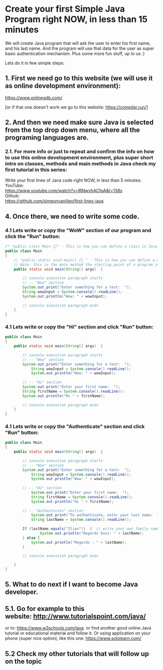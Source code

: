# Create your first Simple Java Program right NOW, in less than 15 minutes

We will create Java program that will ask the user to enter his first name, and his last name. 
And the program will use that data for the user as super basic authentication mechanism. Plus some more fun stuff, up to us :)

Lets do it in few simple steps:
## 1. First we need go to this website (we will use it as online development environment):
https://www.onlinegdb.com/

[or if that one doesn't work we go to this website: https://compiler.run/]

## 2. And then we need make sure Java is selected from the top drop down menu, where all the programing languages are.

### 2.1. For more info or just to repeat and confirm the info on how to use this online development environment, plus super short intro on classes, methods and main methods in Java check my first tutorial in this series:
Write your first lines of Java code right NOW, in less than 5 minutes:  
YouTube:  
https://www.youtube.com/watch?v=lRNwvhACfpA&t=138s  
Github:  
https://github.com/simeonyaniliev/first-lines-java  

## 4. Once there, we need to write some code.

### 4.1 Lets write or copy the "WoW" section of our program and click the "Run" button:  

```java
/* "public class Main {}" - This is how you can define a class in Java:*/
public class Main
{
	// "public static void main() {} " - This is how you can define a method in Java:
	// Note: this is the main method the starting point of a program in Java
	public static void main(String[] args)  {
	
		// console execution paragraph starts
		// -- "Wow" section
		System.out.print("Enter something for a test:  ");
	  	String wowInput = System.console().readLine();
	  	System.out.println("Wow: " + wowInput);
	
		// console execution paragraph ends
	}
}
```

### 4.1 Lets write or copy the "Hi" section and click "Run" button:  


```java
public class Main
{
	public static void main(String[] args)  {
	
		// console execution paragraph starts
		// -- "Wow" section
		System.out.print("Enter something for a test:  ");
    		String wowInput = System.console().readLine();
    		System.out.println("Wow: " + wowInput);
	
		// -- "Hi" section
		System.out.print("Enter your first name:  ");
		String firstName = System.console().readLine();
		System.out.println("Hi " + firstName);
     
		// console execution paragraph ends
	}
}
```

### 4.1 Lets write or copy the "Authenticate" section and click "Run" button:


```java
public class Main
{
	public static void main(String[] args)  {
	
		// console execution paragraph starts
		// -- "Wow" section
		System.out.print("Enter something for a test:  ");
    		String wowInput = System.console().readLine();
    		System.out.println("Wow: " + wowInput);
		
		// -- "Hi" section
    		System.out.print("Enter your first name:  ");
    		String firstName = System.console().readLine();
    		System.out.println("Hi " + firstName);
	
		// -- "Authenticate" section
    		System.out.print("To authenticate, enter your last name:  ");
    		String lastName = System.console().readLine();
	
		If (lastName.equals("Iliev"))  {  // write your own family name here
	       		System.out.println("Regards boss: " + lastName);
		} else {
			System.out.println("Regards : " + lastName);
		}
	
		// console execution paragraph ends

	}
}
```

## 5. What to do next if I want to become Java developer.
## 5.1. Go for example to this website: http://www.tutorialspoint.com/java/
or to: https://www.w3schools.com/java  or find another good online Java tutorial or educational material and follow it.
Or using application on your phone (super nice option), like this one: https://www.sololearn.com/
## 5.2 Check my other tutorials that will follow up on the topic

